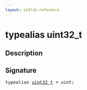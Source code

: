 ```yaml
---
layout: stdlib-reference
---
```


# typealias uint32\_t

## Description



## Signature

<pre>
<span class='code_keyword'>typealias</span> <a href="uint32_t.html" class="code_type">uint32_t</a> = <span class="code_keyword">uint</span>;
</pre>

